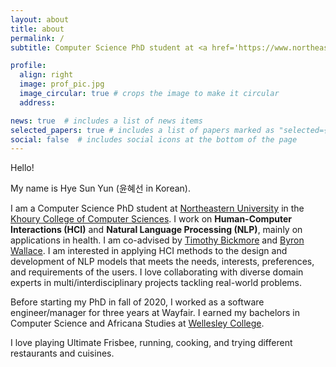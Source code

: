 ```yaml
---
layout: about
title: about
permalink: /
subtitle: Computer Science PhD student at <a href='https://www.northeastern.edu/'>Northeastern University</a>

profile:
  align: right
  image: prof_pic.jpg
  image_circular: true # crops the image to make it circular
  address:

news: true  # includes a list of news items
selected_papers: true # includes a list of papers marked as "selected={true}"
social: false  # includes social icons at the bottom of the page
---
```


Hello!

My name is Hye Sun Yun (윤혜선 in Korean).

I am a Computer Science PhD student at [Northeastern University](https://www.northeastern.edu/) in the [Khoury College of Computer Sciences](https://www.khoury.northeastern.edu/).
I work on **Human-Computer Interactions (HCI)** and **Natural Language Processing (NLP)**, mainly on applications in health. I am co-advised by [Timothy Bickmore](https://www.ccs.neu.edu/home/bickmore/) and [Byron Wallace](https://www.byronwallace.com/).
I am interested in applying HCI methods to the design and development of NLP models that meets the needs, interests, preferences, and requirements of the users. I love collaborating with diverse domain experts in multi/interdisciplinary projects tackling real-world problems.

Before starting my PhD in fall of 2020, I worked as a software engineer/manager for three years at Wayfair.
I earned my bachelors in Computer Science and Africana Studies at [Wellesley College](https://www.wellesley.edu/).

I love playing Ultimate Frisbee, running, cooking, and trying different restaurants and cuisines.
